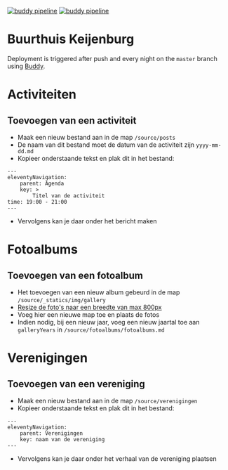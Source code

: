 [![buddy pipeline](https://app.buddy.works/gngr/buurthuiskeijenburg/pipelines/pipeline/239412/badge.svg?token=d3d72e8827c58169036184d335bee7d2428430b826818c01148feec9d41db0f6 "buddy manual pipeline")](https://app.buddy.works/gngr/buurthuiskeijenburg/pipelines/pipeline/239412) [![buddy pipeline](https://app.buddy.works/gngr/buurthuiskeijenburg/pipelines/pipeline/240017/badge.svg?token=d3d72e8827c58169036184d335bee7d2428430b826818c01148feec9d41db0f6 "buddy automatic pipeline")](https://app.buddy.works/gngr/buurthuiskeijenburg/pipelines/pipeline/240017)

# Buurthuis Keijenburg

Deployment is triggered after push and every night on the `master` branch using [Buddy](https://app.buddy.works).

# Activiteiten
## Toevoegen van een activiteit

- Maak een nieuw bestand aan in de map `/source/posts`
- De naam van dit bestand moet de datum van de activiteit zijn `yyyy-mm-dd.md`
- Kopieer onderstaande tekst en plak dit in het bestand:
```
---
eleventyNavigation:
    parent: Agenda
    key: >
        Titel van de activiteit
time: 19:00 - 21:00
---
```
- Vervolgens kan je daar onder het bericht maken

# Fotoalbums
## Toevoegen van een fotoalbum

- Het toevoegen van een nieuw album gebeurd in de map `/source/_statics/img/gallery`
- [Resize de foto's naar een breedte van max 800px](https://bulkresizephotos.com/en?resize_type=width&resize_value=800)
- Voeg hier een nieuwe map toe en plaats de fotos
- Indien nodig, bij een nieuw jaar, voeg een nieuw jaartal toe aan `galleryYears` in `/source/fotoalbums/fotoalbums.md`


# Verenigingen
## Toevoegen van een vereniging

- Maak een nieuw bestand aan in de map `/source/verenigingen`
- Kopieer onderstaande tekst en plak dit in het bestand:
```
---
eleventyNavigation:
    parent: Verenigingen
    key: naam van de vereniging
---
```
- Vervolgens kan je daar onder het verhaal van de vereniging plaatsen
